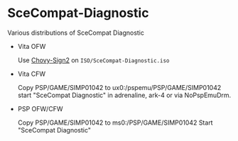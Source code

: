 # SceCompat-Diagnostic

Various distributions of SceCompat Diagnostic

- Vita OFW

	Use [Chovy-Sign2](https://silica.codes/Li/chovy-sign) on ``ISO/SceCompat-Diagnostic.iso``

- Vita CFW

	Copy PSP/GAME/SIMP01042 to ux0:/pspemu/PSP/GAME/SIMP01042
	start "SceCompat Diagnostic" in adrenaline, ark-4 or via NoPspEmuDrm.

- PSP OFW/CFW

	Copy PSP/GAME/SIMP01042 to ms0:/PSP/GAME/SIMP01042
	Start "SceCompat Diagnostic"